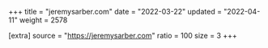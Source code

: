 +++
title = "jeremysarber.com"
date = "2022-03-22"
updated = "2022-04-11"
weight = 2578

[extra]
source = "https://jeremysarber.com"
ratio = 100
size = 3
+++
